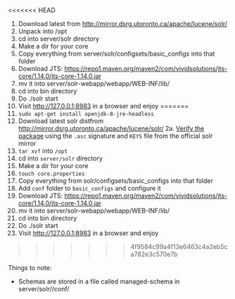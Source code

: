 <<<<<<< HEAD
1. Download latest from http://mirror.dsrg.utoronto.ca/apache/lucene/solr/
2. Unpack into /opt
3. cd into server/solr directory
4. Make a dir for your core
5. Copy everything from server/solr/configsets/basic_configs into that folder
6. Download JTS: https://repo1.maven.org/maven2/com/vividsolutions/jts-core/1.14.0/jts-core-1.14.0.jar
7. mv it into server/solr-webapp/webapp/WEB-INF/lib/
6. cd into bin directory
7. Do ./solr start
8. Visit http://127.0.0.1:8983 in a browser and enjoy
=======
1. `sudo apt-get install openjdk-8-jre-headless`
2. Download latest solr distfrom http://mirror.dsrg.utoronto.ca/apache/lucene/solr/
2a. [Verify the package](https://www.apache.org/info/verification.html) using the `.asc` signature and `KEYS` file from the official solr mirror
3. `tar xvf` into `/opt`
4. cd into `server/solr` directory
5. Make a dir for your core
6. `touch core.properties`
7. Copy everything from solr/configsets/basic_configs into that folder
8. Add `conf` folder to `basic_configs` and configure it
9. Download JTS: https://repo1.maven.org/maven2/com/vividsolutions/jts-core/1.14.0/jts-core-1.14.0.jar
10. mv it into server/solr-webapp/webapp/WEB-INF/lib/
11. cd into bin directory
12. Do ./solr start
13. Visit http://127.0.0.1:8983 in a browser and enjoy
>>>>>>> 4f9584c99a4f13e6463c4a2eb5ca782e3c570e7b

Things to note:

* Schemas are stored in a file called managed-schema in server/solr/<core name>/conf/
